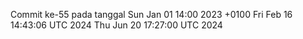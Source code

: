 Commit ke-55 pada tanggal Sun Jan 01 14:00 2023 +0100
Fri Feb 16 14:43:06 UTC 2024
Thu Jun 20 17:27:00 UTC 2024
